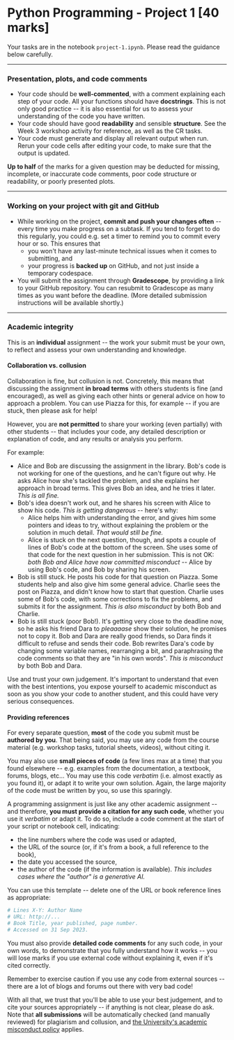 # Python Programming - Project 1 [40 marks]

Your tasks are in the notebook `project-1.ipynb`. Please read the guidance below carefully.

---

### Presentation, plots, and code comments

- Your code should be **well-commented**, with a comment explaining each step of your code. All your functions should have **docstrings**. This is not only good practice -- it is also essential for us to assess your understanding of the code you have written.
- Your code should have good **readability** and sensible **structure**. See the Week 3 workshop activity for reference, as well as the CR tasks.
- Your code must generate and display all relevant output when run. Rerun your code cells after editing your code, to make sure that the output is updated.

**Up to half** of the marks for a given question may be deducted for missing, incomplete, or inaccurate code comments, poor code structure or readability, or poorly presented plots.

---

### Working on your project with git and GitHub

- While working on the project, **commit and push your changes often** -- every time you make progress on a subtask. If you tend to forget to do this regularly, you could e.g. set a timer to remind you to commit every hour or so. This ensures that
    - you won't have any last-minute technical issues when it comes to submitting, and
    - your progress is **backed up** on GitHub, and not just inside a temporary codespace.
- You will submit the assignment through **Gradescope**, by providing a link to your GitHub repository. You can resubmit to Gradescope as many times as you want before the deadline. (More detailed submission instructions will be available shortly.)

---

### Academic integrity

This is an **individual** assignment -- the work your submit must be your own, to reflect and assess your own understanding and knowledge.

#### Collaboration vs. collusion

Collaboration is fine, but collusion is not. Concretely, this means that discussing the assignment **in broad terms** with others students is fine (and encouraged), as well as giving each other hints or general advice on how to approach a problem. You can use Piazza for this, for example -- if you are stuck, then please ask for help!

However, you are **not permitted** to share your working (even partially) with other students -- that includes your code, any detailed description or explanation of code, and any results or analysis you perform.

For example:

- Alice and Bob are discussing the assignment in the library. Bob's code is not working for one of the questions, and he can't figure out why. He asks Alice how she's tackled the problem, and she explains her approach in broad terms. This gives Bob an idea, and he tries it later. *This is all fine.*
- Bob's idea doesn't work out, and he shares his screen with Alice to show his code. *This is getting dangerous* -- here's why:
    - Alice helps him with understanding the error, and gives him some pointers and ideas to try, without explaining the problem or the solution in much detail. *That would still be fine.*
    - Alice is stuck on the next question, though, and spots a couple of lines of Bob's code at the bottom of the screen. She uses some of that code for the next question in her submission. This is not OK: *both Bob and Alice have now committed misconduct* -- Alice by using Bob's code, and Bob by sharing his screen.
- Bob is still stuck. He posts his code for that question on Piazza. Some students help and also give him some general advice. Charlie sees the post on Piazza, and didn't know how to start that question. Charlie uses some of Bob's code, with some corrections to fix the problems, and submits it for the assignment. *This is also misconduct* by both Bob and Charlie.
- Bob is still stuck (poor Bob!). It's getting very close to the deadline now, so he asks his friend Dara to *pleaaaase* show their solution, he promises not to copy it. Bob and Dara are really good friends, so Dara finds it difficult to refuse and sends their code. Bob rewrites Dara's code by changing some variable names, rearranging a bit, and paraphrasing the code comments so that they are "in his own words". *This is misconduct* by both Bob and Dara.

Use and trust your own judgement. It's important to understand that even with the best intentions, you expose yourself to academic misconduct as soon as you show your code to another student, and this could have very serious consequences.

#### Providing references

For every separate question, **most** of the code you submit must be **authored by you**. That being said, you may use any code from the course material (e.g. workshop tasks, tutorial sheets, videos), without citing it.

You may also use **small pieces of code** (a few lines max at a time) that you found elsewhere -- e.g. examples from the documentation, a textbook, forums, blogs, etc... You may use this code *verbatim* (i.e. almost exactly as you found it), or adapt it to write your own solution. Again, the large majority of the code must be written by you, so use this sparingly.

A programming assignment is just like any other academic assignment -- and therefore, **you must provide a citation for any such code**, whether you use it *verbatim* or adapt it. To do so, include a code comment at the start of your script or notebook cell, indicating:

- the line numbers where the code was used or adapted,
- the URL of the source (or, if it's from a book, a full reference to the book),
- the date you accessed the source,
- the author of the code (if the information is available). *This includes cases where the "author" is a generative AI.*

You can use this template -- delete one of the URL or book reference lines as appropriate:

```python
# Lines X-Y: Author Name
# URL: http://...
# Book Title, year published, page number.
# Accessed on 31 Sep 2023.
```

You must also provide **detailed code comments** for any such code, in your own words, to demonstrate that you fully understand how it works -- you will lose marks if you use external code without explaining it, even if it's cited correctly.

Remember to exercise caution if you use any code from external sources -- there are a lot of blogs and forums out there with very bad code!

With all that, we trust that you'll be able to use your best judgement, and to cite your sources appropriately -- if anything is not clear, please do ask. Note that **all submissions** will be automatically checked (and manually reviewed) for plagiarism and collusion, and [the University's academic misconduct policy](https://www.ed.ac.uk/academic-services/staff/discipline/academic-misconduct) applies.
